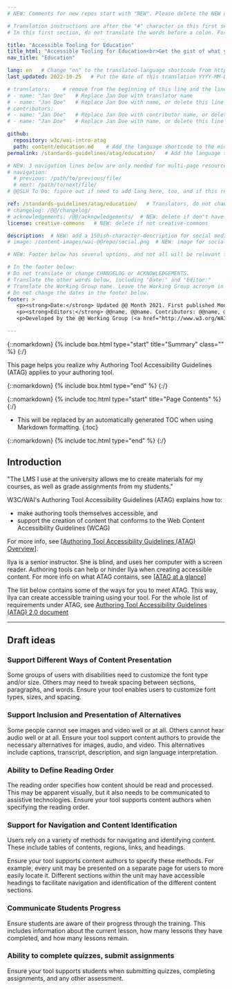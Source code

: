 ```yaml
---
# NEW: Comments for new repos start with "NEW". Please delete the NEW comments. Leave the other comments for translators. Also, search for @@s to replace. For multi-page resources and other frontmatter info, see: https://wai-website-theme.netlify.app/writing/frontmatter/

# Translation instructions are after the "#" character in this first section. They are comments that do not show up in the web page. You do not need to translate the instructions after #.
# In this first section, do not translate the words before a colon. For example, do not translate "title:". Do translate the text after "title:".

title: "Accessible Tooling for Education"
title_html: "Accessible Tooling for Education<br>Get the gist of what your tool needs to support accessible education"
nav_title: "Education"

lang: en   # Change "en" to the translated-language shortcode from https://www.iana.org/assignments/language-subtag-registry/language-subtag-registry
last_updated: 2022-10-25   # Put the date of this translation YYYY-MM-DD (with month in the middle)

# translators:    # remove from the beginning of this line and the lines below: "# " (the hash sign and the space)
# - name: "Jan Doe"   # Replace Jan Doe with translator name
# - name: "Jan Doe"   # Replace Jan Doe with name, or delete this line if not multiple translators
# contributors:
# - name: "Jan Doe"   # Replace Jan Doe with contributor name, or delete this line if none
# - name: "Jan Doe"   # Replace Jan Doe with name, or delete this line if not multiple contributors

github:
  repository: w3c/wai-intro-atag
  path: content/education.md    # Add the language shortcode to the middle of the filename, for example: content/index.fr.md
permalink: /standards-guidelines/atag/education/   # Add the language shortcode to the end, with no slash at end, for example: /link/to/page/fr

# NEW: 3 navigation lines below are only needed for multi-page resources where you have previous and next at the bottom. If so, un-comment them; otherwise delete these lines.
# navigation:
  # previous: /path/to/previous/file/
  # next: /path/to/next/file/
# @@SLH To Do: figure out if need to add lang here, too, and if this replaces "order" from older resources?

ref: /standards-guidelines/atag/education/   # Translators, do not change this
# changelog: /@@/changelog/ 
# acknowledgements: /@@/acknowledgements/  # NEW: delete if don"t have a separate acknowledgements page. And delete it in the footer below.
license: creative-commons   # NEW: delete if not creative-commons

description:  # NEW: add a 150ish-character-description for social media   # translate the description
# image: /content-images/wai-@@repo/social.png  # NEW: image for social media

# NEW: Footer below has several options, and not all will be relevant for specific pages. (Ask Shawn if questions.)

# In the footer below:
# Do not translate or change CHANGELOG or ACKNOWLEDGEMENTS.
# Translate the other words below, including "Date:" and "Editor:"
# Translate the Working Group name. Leave the Working Group acronym in English.
# Do not change the dates in the footer below.
footer: >
   <p><strong>Date:</strong> Updated @@ Month 2021. First published Month 20@@. CHANGELOG.</p>
   <p><strong>Editors:</strong> @@name, @@name. Contributors: @@name, @@name, and <a href="https://www.w3.org/groups/wg/@@wg/participants">participants of the @@WG</a>. ACKNOWLEDGEMENTS lists contributors and credits.</p>
   <p>Developed by the @@ Working Group (<a href="http://www.w3.org/WAI/@@/">@@WG</a>). Developed as part of the <a href="https://www.w3.org/WAI/@@/">WAI-@@ project</a>, @@co-funded by the European Commission.</p>

---
```


{::nomarkdown}
{% include box.html type="start" title="Summary" class="" %}
{:/}

This page helps you realize why Authoring Tool Accessibility Guidelines (ATAG) applies to your authoring tool.

{::nomarkdown}
{% include box.html type="end" %}
{:/}

{::nomarkdown}
{% include toc.html type="start" title="Page Contents" %}
{:/}

- This will be replaced by an automatically generated TOC when using Markdown formatting.
{:toc}

{::nomarkdown}
{% include toc.html type="end" %}
{:/}

## Introduction

"The LMS I use at the university allows me to create materials for my courses, as well as grade assignments from my students."

W3C/WAI's Authoring Tool Accessibility Guidelines (ATAG) explains how to:

* make authoring tools themselves accessible, and
* support the creation of content that conforms to the Web Content Accessibility Guidelines (WCAG)

For more info, see [[Authoring Tool Accessibility Guidelines (ATAG) Overview]](/standards-guidelines/atag/).

Ilya is a senior instructor. She is blind, and uses her computer with a screen reader. Authoring tools can help or hinder Ilya  when creating accessible content. For more info on what ATAG contains, see [[ATAG at a glance]](/standards-guidelines/atag/glance)

The list below contains some of the ways for you to meet ATAG. This way, Ilya can create accessible training using your tool. For the whole list of requirements under ATAG, see [Authoring Tool Accessibility Guidelines (ATAG) 2.0 document](https://www.w3.org/TR/ATAG/)

---

## Draft ideas

### Support Different Ways of Content Presentation

Some groups of users with disabilities need to customize the font type and/or size. Others may need to tweak  spacing between sections, paragraphs, and words. Ensure your tool enables users to customize font types, sizes, and spacing.

### Support Inclusion and Presentation of Alternatives

Some people cannot see images and video well or at all. Others cannot hear audio well or at all. Ensure your tool support content authors to provide the necessary alternatives for images, audio, and video. This alternatives include captions, transcript, description, and sign language interpretation.

### Ability to Define Reading Order

The reading order specifies how content should be read and processed. This may be apparent visually, but it also needs to be communicated to assistive technologies. Ensure your tool supports content authors when specifying the reading order.

### Support for Navigation and Content Identification

Users rely on a variety of methods for navigating and identifying content. These include tables of contents, regions, links, and headings.

Ensure your tool supports content authors to specify these methods. For example, every unit may be presented on a separate page for users to more easily locate it. Different sections within the unit may have accessible headings to facilitate navigation and identification of the different content sections.

### Communicate Students Progress

Ensure students are aware of their progress through the training. This includes information about the current lesson, how many lessons they have completed, and how many lessons remain.

###  Ability to complete quizzes, submit assignments 

Ensure your tool supports students when  submitting quizzes, completing assignments, and any other assessment.

